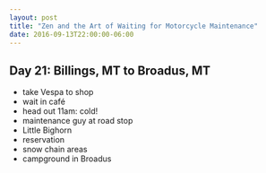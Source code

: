 ```yaml
---
layout: post
title: "Zen and the Art of Waiting for Motorcycle Maintenance"
date: 2016-09-13T22:00:00-06:00
---
```


## Day 21: Billings, MT to Broadus, MT

- take Vespa to shop
- wait in café
- head out 11am: cold!
- maintenance guy at road stop
- Little Bighorn
- reservation
- snow chain areas
- campground in Broadus
